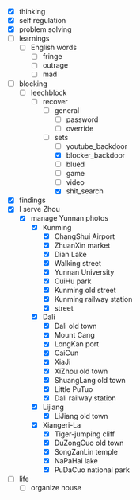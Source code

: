- [x] thinking
- [x] self regulation
- [x] problem solving
- [ ] learnings
    - [ ] English words
        - [ ] fringe
        - [ ] outrage
        - [ ] mad
- [ ] blocking
    - [ ] leechblock
        - [ ] recover
            - [ ] general
                - [ ] password
                - [ ] override
            - [ ] sets
                - [ ] youtube_backdoor
                - [x] blocker_backdoor
                - [ ] blued
                - [ ] game
                - [ ] video
                - [x] shit_search
- [x] findings
- [x] I serve Zhou
    - [x] manage Yunnan photos
        - [x] Kunming
            - [x] ChangShui Airport
            - [x] ZhuanXin market
            - [x] Dian Lake
            - [x] Walking street
            - [x] Yunnan University
            - [x] CuiHu park
            - [x] Kunming old street
            - [x] Kunming railway station
            - [x] street
        - [x] Dali
            - [x] Dali old town
            - [x] Mount Cang
            - [x] LongKan port
            - [x] CaiCun
            - [x] XiaJi
            - [x] XiZhou old town
            - [x] ShuangLang old town
            - [x] Little PuTuo
            - [x] Dali railway station
        - [x] Lijiang
            - [x] LiJiang old town
        - [x] Xiangeri-La
            - [x] Tiger-jumping cliff
            - [x] DuZongCuo old town
            - [x] SongZanLin temple
            - [x] NaPaHai lake
            - [x] PuDaCuo national park
- [ ] life
    - [ ] organize house